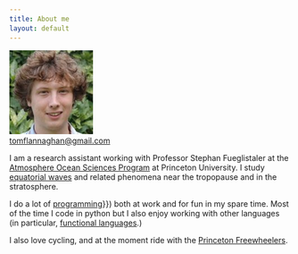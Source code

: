 ```yaml
---
title: About me
layout: default
---
```


<div class="row">
<div class="col-sm-3 col-sm-push-9">
<img src="/assets/me.jpg" alt="Me!" class="img-thumbnail" /> <br/>
<a href="mailto:tomflannaghan@gmail.com">tomflannaghan@gmail.com</a>
</div>
<div class="col-sm-9 col-sm-pull-3" markdown="1">

I am a research assistant working with Professor Stephan Fueglistaler
at the
[Atmosphere Ocean Sciences Program](http://www.princeton.edu/aos/) at
Princeton University. I study [equatorial waves]({{/research.html}})
and related phenomena near the tropopause and in the stratosphere.

I do a lot of [programming]({{/postlist_full.html')}}) both at work and
for fun in my spare time. Most of the time I code in python but I also
enjoy working with other languages (in particular,
[functional languages](http://en.wikipedia.org/wiki/Functional_programming).)

I also love cycling, and at the moment ride with the
[Princeton Freewheelers](http://princetonfreewheelers.com/).

</div>
</div>

